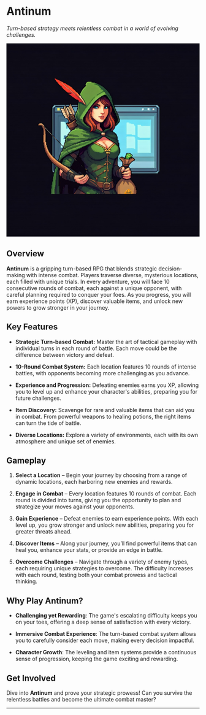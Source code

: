 # **Antinum** 
*Turn-based strategy meets relentless combat in a world of evolving challenges.*

![Antinum cover](main.jpg)

## **Overview**

**Antinum** is a gripping turn-based RPG that blends strategic decision-making with intense combat. Players traverse diverse, mysterious locations, each filled with unique trials. In every adventure, you will face 10 consecutive rounds of combat, each against a unique opponent, with careful planning required to conquer your foes. As you progress, you will earn experience points (XP), discover valuable items, and unlock new powers to grow stronger in your journey.

## **Key Features**

- **Strategic Turn-based Combat:** Master the art of tactical gameplay with individual turns in each round of battle. Each move could be the difference between victory and defeat.
  
- **10-Round Combat System:** Each location features 10 rounds of intense battles, with opponents becoming more challenging as you advance.

- **Experience and Progression:** Defeating enemies earns you XP, allowing you to level up and enhance your character's abilities, preparing you for future challenges.

- **Item Discovery:** Scavenge for rare and valuable items that can aid you in combat. From powerful weapons to healing potions, the right items can turn the tide of battle.

- **Diverse Locations:** Explore a variety of environments, each with its own atmosphere and unique set of enemies.

## **Gameplay**

1. **Select a Location** – Begin your journey by choosing from a range of dynamic locations, each harboring new enemies and rewards.

2. **Engage in Combat** – Every location features 10 rounds of combat. Each round is divided into turns, giving you the opportunity to plan and strategize your moves against your opponents.

3. **Gain Experience** – Defeat enemies to earn experience points. With each level up, you grow stronger and unlock new abilities, preparing you for greater threats ahead.

4. **Discover Items** – Along your journey, you’ll find powerful items that can heal you, enhance your stats, or provide an edge in battle.

5. **Overcome Challenges** – Navigate through a variety of enemy types, each requiring unique strategies to overcome. The difficulty increases with each round, testing both your combat prowess and tactical thinking.

## **Why Play Antinum?**

- **Challenging yet Rewarding**: The game's escalating difficulty keeps you on your toes, offering a deep sense of satisfaction with every victory.
  
- **Immersive Combat Experience**: The turn-based combat system allows you to carefully consider each move, making every decision impactful.
  
- **Character Growth**: The leveling and item systems provide a continuous sense of progression, keeping the game exciting and rewarding.

## **Get Involved**

Dive into **Antinum** and prove your strategic prowess! Can you survive the relentless battles and become the ultimate combat master?

---

